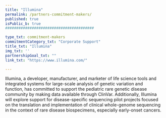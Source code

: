 ```yaml
---
title: "Illumina"
permalink: /partners-commitment-makers/
published: true
isPublic_b: true
########################################

type_txt: commitment-makers
commitmentCategory_txt: "Corporate Support"
title_txt: "Illumina"
img_txt: ''
partnershipGoal_txt: ""
link_txt: "https://www.illumina.com/"

---
```


Illumina, a developer, manufacturer, and marketer of life science tools and integrated systems for large-scale analysis of genetic variation and function, has committed to support the pediatric rare genetic disease community by making data available through ClinVar. Additionally, Illumina will explore support for disease-specific sequencing pilot projects focused on the translation and implementation of clinical whole-genome sequencing in the context of rare disease biospecimens, especially early-onset cancers.
